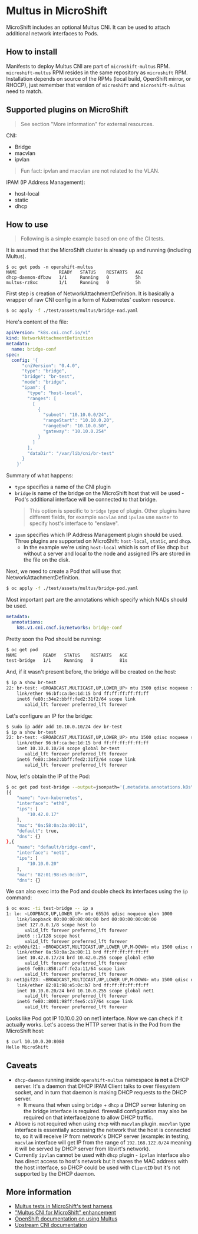 # Multus in MicroShift

MicroShift includes an optional Multus CNI.
It can be used to attach additional network interfaces to Pods.

## How to install

Manifests to deploy Multus CNI are part of `microshift-multus` RPM.
`microshift-multus` RPM resides in the same repository as `microshift` RPM.
Installation depends on source of the RPMs (local build, OpenShift mirror, or RHOCP),
just remember that version of `microshift` and `microshift-multus` need to match.

## Supported plugins on MicroShift

> See section "More information" for external resources.

CNI:
- Bridge
- macvlan
- ipvlan

> Fun fact: ipvlan and macvlan are not related to the VLAN.

IPAM (IP Address Management):
- host-local
- static
- dhcp

## How to use

> Following is a simple example based on one of the CI tests.

It is assumed that the MicroShift cluster is already up and running (including Multus).

```
$ oc get pods -n openshift-multus 
NAME                READY   STATUS    RESTARTS   AGE
dhcp-daemon-dfbzw   1/1     Running   0          5h
multus-rz8xc        1/1     Running   0          5h
```

First step is creation of NetworkAttachmentDefinition.
It is basically a wrapper of raw CNI config in a form of Kubernetes' custom resource.

```sh
$ oc apply -f ./test/assets/multus/bridge-nad.yaml
```

Here's content of the file:
```yaml
apiVersion: "k8s.cni.cncf.io/v1"
kind: NetworkAttachmentDefinition
metadata:
  name: bridge-conf
spec:
  config: '{
      "cniVersion": "0.4.0",
      "type": "bridge",
      "bridge": "br-test",
      "mode": "bridge",
      "ipam": {
        "type": "host-local",
        "ranges": [
          [
            {
              "subnet": "10.10.0.0/24",
              "rangeStart": "10.10.0.20",
              "rangeEnd": "10.10.0.50",
              "gateway": "10.10.0.254"
            }
          ]
        ],
        "dataDir": "/var/lib/cni/br-test"
      }
    }'
```

Summary of what happens:
- `type` specifies a name of the CNI plugin
- `bridge` is name of the bridge on the MicroShift host that will be used - Pod's additional interface will be connected to that bridge.
  > This option is specific to `bridge` type of plugin. Other plugins have different fields, for example `macvlan` and `ipvlan` use `master` to specify host's interface to "enslave".
- `ipam` specifies which IP Address Management plugin should be used. Three plugins are supported on MicroShift: `host-local`, `static`, and `dhcp`.
  - In the example we're using `host-local` which is sort of like dhcp but without a server and local to the node and assigned IPs are stored in the file on the disk.

Next, we need to create a Pod that will use that NetworkAttachmentDefinition.

```sh
$ oc apply -f ./test/assets/multus/bridge-pod.yaml
```

Most important part are the annotations which specify which NADs should be used.

```yaml
metadata:
  annotations:
    k8s.v1.cni.cncf.io/networks: bridge-conf
```

Pretty soon the Pod should be running:
```sh
$ oc get pod
NAME          READY   STATUS    RESTARTS   AGE
test-bridge   1/1     Running   0          81s
```

And, if it wasn't present before, the bridge will be created on the host:
```sh
$ ip a show br-test
22: br-test: <BROADCAST,MULTICAST,UP,LOWER_UP> mtu 1500 qdisc noqueue state UP group default qlen 1000
    link/ether 96:bf:ca:be:1d:15 brd ff:ff:ff:ff:ff:ff
    inet6 fe80::34e2:bbff:fed2:31f2/64 scope link 
       valid_lft forever preferred_lft forever
```

Let's configure an IP for the bridge:
```sh
$ sudo ip addr add 10.10.0.10/24 dev br-test
$ ip a show br-test
22: br-test: <BROADCAST,MULTICAST,UP,LOWER_UP> mtu 1500 qdisc noqueue state UP group default qlen 1000
    link/ether 96:bf:ca:be:1d:15 brd ff:ff:ff:ff:ff:ff
    inet 10.10.0.10/24 scope global br-test
       valid_lft forever preferred_lft forever
    inet6 fe80::34e2:bbff:fed2:31f2/64 scope link 
       valid_lft forever preferred_lft forever
```

Now, let's obtain the IP of the Pod:
```sh
$ oc get pod test-bridge --output=jsonpath='{.metadata.annotations.k8s\.v1\.cni\.cncf\.io/network-status}'
[{
    "name": "ovn-kubernetes",
    "interface": "eth0",
    "ips": [
        "10.42.0.17"
    ],
    "mac": "0a:58:0a:2a:00:11",
    "default": true,
    "dns": {}
},{
    "name": "default/bridge-conf",
    "interface": "net1",
    "ips": [
        "10.10.0.20"
    ],
    "mac": "82:01:98:e5:0c:b7",
    "dns": {}
```

We can also exec into the Pod and double check its interfaces using the `ip` command:
```sh
$ oc exec -ti test-bridge -- ip a
1: lo: <LOOPBACK,UP,LOWER_UP> mtu 65536 qdisc noqueue qlen 1000
    link/loopback 00:00:00:00:00:00 brd 00:00:00:00:00:00
    inet 127.0.0.1/8 scope host lo
       valid_lft forever preferred_lft forever
    inet6 ::1/128 scope host 
       valid_lft forever preferred_lft forever
2: eth0@if21: <BROADCAST,MULTICAST,UP,LOWER_UP,M-DOWN> mtu 1500 qdisc noqueue 
    link/ether 0a:58:0a:2a:00:11 brd ff:ff:ff:ff:ff:ff
    inet 10.42.0.17/24 brd 10.42.0.255 scope global eth0
       valid_lft forever preferred_lft forever
    inet6 fe80::858:aff:fe2a:11/64 scope link 
       valid_lft forever preferred_lft forever
3: net1@if23: <BROADCAST,MULTICAST,UP,LOWER_UP,M-DOWN> mtu 1500 qdisc noqueue 
    link/ether 82:01:98:e5:0c:b7 brd ff:ff:ff:ff:ff:ff
    inet 10.10.0.20/24 brd 10.10.0.255 scope global net1
       valid_lft forever preferred_lft forever
    inet6 fe80::8001:98ff:fee5:cb7/64 scope link 
       valid_lft forever preferred_lft forever
```

Looks like Pod got IP 10.10.0.20 on net1 interface. Now we can check if it actually works.
Let's access the HTTP server that is in the Pod from the MicroShift host:

```sh
$ curl 10.10.0.20:8080
Hello MicroShift
```


## Caveats

- `dhcp-daemon` running inside `openshift-multus` namespace **is not** a DHCP server. It's a daemon that DHCP IPAM Client talks to over filesystem socket, and in turn that daemon is making DHCP requests to the DHCP server.
  - It means that when using `bridge` + `dhcp` a DHCP server listening on the bridge interface is required.
    firewalld configuration may also be required on that interface/zone to allow DHCP traffic.
- Above is not required when using `dhcp` with `macvlan` plugin.
  `macvlan` type interface is essentially accessing the network that the host is connected to,
  so it will receive IP from network's DHCP server (example: in testing, `macvlan` interface will get IP from the range of `192.168.122.0/24` meaning it will be served by DHCP server from libvirt's network).
- Currently `ipvlan` cannot be used with `dhcp` plugin - `ipvlan` interface also has direct access to host's network but it shares the MAC address with the host interface, so DHCP could be used with `ClientID` but it's not supported by the DHCP daemon.


## More information

- [Multus tests in MicroShift's test harness](../../../test/suites/optional/multus.robot)
- ["Multus CNI for MicroShift" enhancement](https://github.com/openshift/enhancements/blob/master/enhancements/microshift/multus-cni-for-microshift.md)
- [OpenShift documentation on using Multus](https://docs.openshift.com/container-platform/latest/networking/multiple_networks/understanding-multiple-networks.html)
- [Upstream CNI documentation](https://www.cni.dev/plugins/current/)
